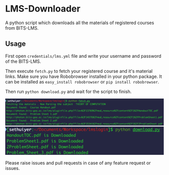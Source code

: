 # LMS-Downloader

A python script which downloads all the materials of registered courses from BITS-LMS.

## Usage

First open `credentials/lms.yml` file and write your username and password of the BITS-LMS.

Then execute `fetch.py` to fetch your registered course and it's material links. Make sure you have Robobrowser installed in your python package. It can be installed as `easy_install robobrowser` or `pip install robobrowser`.

Then run `python download.py` and wait for the script to finish. 

![attributes](fetch.png)
![attributes](download.png)

Please raise issues and pull requests in case of any feature request or issues.

